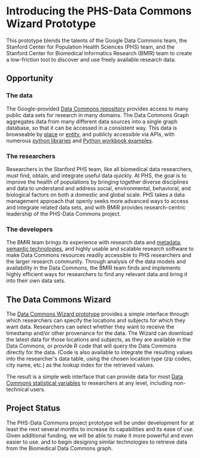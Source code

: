 # Introducing the PHS-Data Commons Wizard Prototype

This prototype blends the talents of the Google Data Commons team, the Stanford Center for Population Health Sciences (PHS) team, 
and the Stanford Center for Biomedical Informatics Research (BMIR) team to create a low-friction tool
to discover and use freely available research data.

## Opportunity

### The data

The Google-provided [Data Commons repository](https://datacommons.org/) provides access to many public data sets 
for research in many domains. The Data Commons Graph aggregates data from many different data sources
into a single graph database, so that it can be accessed in a consistent way.
This data is browseable by [place](https://datacommons.org/place/) or [entity](https://datacommons.org/browser/), 
and publicly accessible via APIs, with numerous [python libraries](http://docs.datacommons.org/api/) 
and [Python workbook examples](http://docs.datacommons.org/tutorials). 

### The researchers

Researchers in the Stanford PHS team, like all biomedical data researchers, must find, obtain, and integrate useful data quickly.
At PHS, the goal is to improve the health of populations by bringing together diverse disciplines and data 
to understand and address social, environmental, behavioral, and biological factors on both a domestic and global scale.
PHS takes a data management approach that openly seeks more advanced ways to access and integrate related data sets,
and with BMIR provides research-centric leadership of the PHS-Data Commons project.

### The developers

The BMIR team brings its experience with research data and [metadata](https://metadatacenter.org), [semantic technologies](https://bioontology.org), 
and highly usable and scalable research software to make Data Commons resources readily accessible 
to PHS researchers and the larger research community.
Through analysis of the data models and availability in the Data Commons, 
the BMIR team finds and implements highly efficient ways for researchers
to find any relevant data and bring it into their own data sets.

## The Data Commons Wizard

The [Data Commons Wizard prototype](https://dcw.metadatacenter.org) provides a simple interface
through which researchers can specify the locations and subjects for which they want data.
Researchers can select whether they want to receive the timestamp and/or other provenance for the data.
The Wizard can download the latest data for those locations and subjects, as they are available in the Data Commons,
or provide R code that will query the Data Commons directly for the data. 
(Code is also available to integrate the resulting values into the researcher's data table, 
using the chosen location type (zip codes, city name, etc.) as the lookup index for the retrieved values.

The result is a simple web interface that can provide data 
for most [Data Commons statistical variables](https://docs.datacommons.org/statistical_variables.html)
to researchers at any level, including non-technical users.

## Project Status

The PHS-Data Commons project prototype will be under development for at least the next several months
to increase its capabilities and its ease of use.
Given additional funding, we will be able to make it more powerful and even easier to use.
and to begin designing similar technologies to retrieve data from the Biomedical Data Commons graph.


